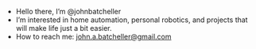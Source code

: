 - Hello there, I’m @johnbatcheller
- I’m interested in home automation, personal robotics, and projects that will make life just a bit easier.
- How to reach me: john.a.batcheller@gmail.com
